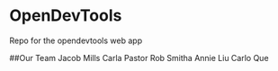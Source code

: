 # OpenDevTools
Repo for the opendevtools web app

##Our Team
Jacob Mills
Carla Pastor
Rob Smitha
Annie Liu
Carlo Que
